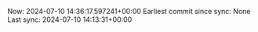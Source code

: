 Now: 2024-07-10 14:36:17.597241+00:00 Earliest commit since sync: None Last sync: 2024-07-10 14:13:31+00:00
